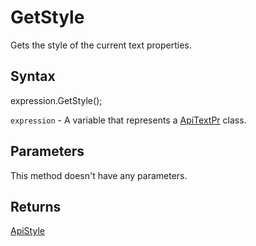 # GetStyle

Gets the style of the current text properties.

## Syntax

expression.GetStyle();

`expression` - A variable that represents a [ApiTextPr](../ApiTextPr.md) class.

## Parameters

This method doesn't have any parameters.

## Returns

[ApiStyle](../../ApiStyle/ApiStyle.md)
